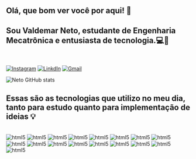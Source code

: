 ## Olá, que bom ver você por aqui! 👋
## Sou Valdemar Neto, estudante de Engenharia Mecatrônica e entusiasta de tecnologia.💻🦾

<br>

[![Instagram](https://img.shields.io/badge/Instagram-E4405F?style=for-the-badge&logo=instagram&logoColor=white)]() [![LinkdIn](https://img.shields.io/badge/LinkedIn-0077B5?style=for-the-badge&logo=linkedin&logoColor=white)](www.linkedin.com/in/valdemar-gonçalves) [![Gmail](https://img.shields.io/badge/Gmail-D14836?style=for-the-badge&logo=gmail&logoColor=white)](valdemar.goncalves.613@ufrn.eu.br)


![Neto GitHub stats](https://github-readme-stats.vercel.app/api?username=Valdemar-Neto&show_icons=true&theme=merko)


## Essas são as tecnologias que utilizo no meu dia, tanto para estudo quanto para implementação de ideias 💡


<div style = "display: inline-block"><br>
<img align = "center" alt ="html5" src = "https://img.shields.io/badge/HTML5-E34F26?style=for-the-badge&logo=html5&logoColor=white"/>
<img align = "center" alt ="html5" src = "https://img.shields.io/badge/CSS3-1572B6?style=for-the-badge&logo=css3&logoColor=white"/>
<img align = "center" alt ="html5" src = "https://img.shields.io/badge/JavaScript-F7DF1E?style=for-the-badge&logo=javascript&logoColor=black"/>
<img align = "center" alt ="html5" src = "https://img.shields.io/badge/Python-14354C?style=for-the-badge&logo=python&logoColor=white"/>
<img align = "center" alt ="html5" src = "https://img.shields.io/badge/C%2B%2B-00599C?style=for-the-badge&logo=c%2B%2B&logoColor=white"/>
<img align = "center" alt ="html5" src = "https://img.shields.io/badge/PHP-777BB4?style=for-the-badge&logo=php&logoColor=white"/>
<img align = "center" alt ="html5" src = "https://img.shields.io/badge/Bootstrap-563D7C?style=for-the-badge&logo=bootstrap&logoColor=white"/>
<img align = "center" alt ="html5" src = "https://img.shields.io/badge/Tailwind_CSS-38B2AC?style=for-the-badge&logo=tailwind-css&logoColor=white"/>
<img align = "center" alt ="html5" src = "https://img.shields.io/badge/MySQL-00000F?style=for-the-badge&logo=mysql&logoColor=white"/>
<img align = "center" alt ="html5" src = "https://img.shields.io/badge/PostgreSQL-316192?style=for-the-badge&logo=postgresql&logoColor=white"/>
<img align = "center" alt ="html5" src = "https://img.shields.io/badge/TensorFlow-FF6F00?style=for-the-badge&logo=tensorflow&logoColor=white"/>
<img align = "center" alt ="html5" src = "https://img.shields.io/badge/GIT-E44C30?style=for-the-badge&logo=git&logoColor=white"/>
<img align = "center" alt ="html5" src = "https://img.shields.io/badge/Keras-%23D00000.svg?style=for-the-badge&logo=Keras&logoColor=white)"/>
<img align = "center" alt ="html5" src = "https://img.shields.io/badge/Matplotlib-%23ffffff.svg?style=for-the-badge&logo=Matplotlib&logoColor=black)"/>
<img align = "center" alt ="html5" src = "https://img.shields.io/badge/numpy-%23013243.svg?style=for-the-badge&logo=numpy&logoColor=white"/>
<img align = "center" alt ="html5" src = "https://img.shields.io/badge/scikit--learn-%23F7931E.svg?style=for-the-badge&logo=scikit-learn&logoColor=white"/>
<img align = "center" alt ="html5" src = "https://img.shields.io/badge/TensorFlow-%23FF6F00.svg?style=for-the-badge&logo=TensorFlow&logoColor=white"/>
</div>

